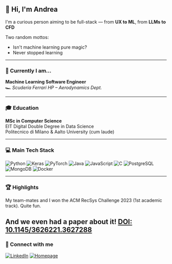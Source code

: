## 👋 Hi, I'm Andrea

I'm a curious person aiming to be full-stack — from **UX to ML**, from **LLMs to CFD**

Two random mottos:
- Isn't machine learning pure magic?
- Never stopped learning

---

### 🏁 Currently I am...

**Machine Learning Software Engineer**  
🏎️ *Scuderia Ferrari HP – Aerodynamics Dept.*  

---

### 🎓 Education

**MSc in Computer Science**  
EIT Digital Double Degree in Data Science  
Politecnico di Milano & Aalto University (cum laude)

---

### 💻 Main Tech Stack

![Python](https://img.shields.io/badge/Python-3670A0?style=for-the-badge&logo=python&logoColor=ffdd54)
![Keras](https://img.shields.io/badge/Keras-D00000.svg?style=for-the-badge&logo=Keras&logoColor=white)
![PyTorch](https://img.shields.io/badge/PyTorch-EE4C2C.svg?style=for-the-badge&logo=PyTorch&logoColor=white)
![Java](https://img.shields.io/badge/Java-ED8B00.svg?style=for-the-badge&logo=openjdk&logoColor=white)
![JavaScript](https://img.shields.io/badge/JavaScript-F7DF1E.svg?style=for-the-badge&logo=javascript&logoColor=black)
![C](https://img.shields.io/badge/C-00599C.svg?style=for-the-badge&logo=c&logoColor=white)
![PostgreSQL](https://img.shields.io/badge/PostgreSQL-336791.svg?style=for-the-badge&logo=postgresql&logoColor=white)
![MongoDB](https://img.shields.io/badge/MongoDB-47A248?style=for-the-badge&logo=mongodb&logoColor=white)
![Docker](https://img.shields.io/badge/Docker-2496ED?style=for-the-badge&logo=docker&logoColor=white)

---

### 🏆 Highlights

My team-mates and I won the ACM RecSys Challenge 2023 (1st academic track). Quite fun.

And we even had a paper about it! [DOI: 10.1145/3626221.3627288](https://doi.org/10.1145/3626221.3627288)
---

### 🔗 Connect with me

[![LinkedIn](https://img.shields.io/badge/LinkedIn-%230077B5.svg?style=for-the-badge&logo=linkedin&logoColor=white)](https://linkedin.com/in/Andrea-Riboni)
[![Homepage](https://img.shields.io/badge/Homepage-reebo.it-blueviolet?style=for-the-badge&logo=google-chrome&logoColor=white)](https://reebo.it)

